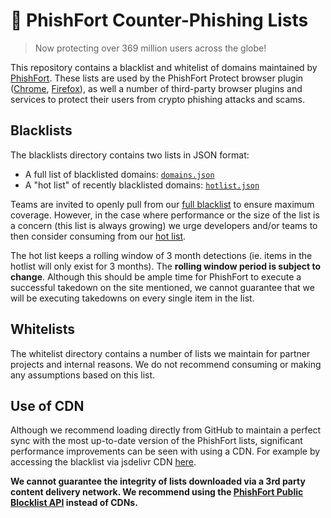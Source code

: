 # 🏰 PhishFort Counter-Phishing Lists

> Now protecting over 369 million users across the globe! 

This repository contains a blacklist and whitelist of domains maintained by [PhishFort](https://www.phishfort.com). These lists are used by the PhishFort Protect browser plugin ([Chrome](https://chrome.google.com/webstore/detail/phishfort-protect/bdiohckpogchppdldbckcdjlklanhkfc), [Firefox](https://addons.mozilla.org/en-US/firefox/addon/protect/)), as well a number of third-party browser plugins and services to protect their users from crypto phishing attacks and scams.

## Blacklists

The blacklists directory contains two lists in JSON format:

-   A full list of blacklisted domains: [`domains.json`](blacklists/domains.json)
-   A "hot list" of recently blacklisted domains: [`hotlist.json`](blacklists/hotlist.json)

Teams are invited to openly pull from our [full blacklist](blacklists/domains.json) to ensure maximum coverage. However, in the case where performance or the size of the list is a concern (this list is always growing) we urge developers and/or teams to then consider consuming from our [hot list](blacklists/hotlist.json).

The hot list keeps a rolling window of 3 month detections (ie. items in the hotlist will only exist for 3 months). The **rolling window period is subject to change**. Although this should be ample time for PhishFort to execute a successful takedown on the site mentioned, we cannot guarantee that we will be executing takedowns on every single item in the list.

## Whitelists

The whitelist directory contains a number of lists we maintain for partner projects and internal reasons. We do not recommend consuming or making any assumptions based on this list.

## Use of CDN

Although we recommend loading directly from GitHub to maintain a perfect sync with the most up-to-date version of the PhishFort lists, significant performance improvements can be seen with using a CDN. For example by accessing the blacklist via jsdelivr CDN [here](https://cdn.jsdelivr.net/gh/phishfort/phishfort-lists@master/blacklists/domains.json).

**We cannot guarantee the integrity of lists downloaded via a 3rd party content delivery network. We recommend using the [PhishFort Public Blocklist API](https://lookup.phishfort.com/docs) instead of CDNs.**
